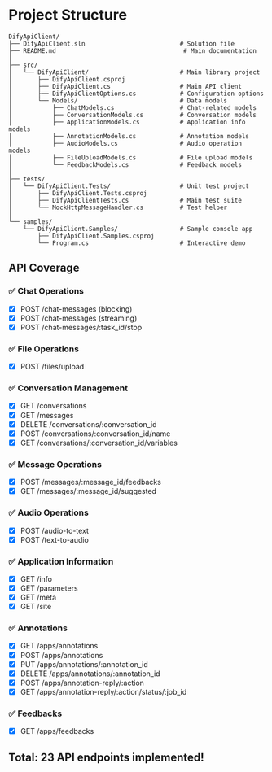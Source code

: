 # Project Structure

```
DifyApiClient/
├── DifyApiClient.sln                          # Solution file
├── README.md                                   # Main documentation
│
├── src/
│   └── DifyApiClient/                         # Main library project
│       ├── DifyApiClient.csproj
│       ├── DifyApiClient.cs                   # Main API client
│       ├── DifyApiClientOptions.cs            # Configuration options
│       └── Models/                            # Data models
│           ├── ChatModels.cs                  # Chat-related models
│           ├── ConversationModels.cs          # Conversation models
│           ├── ApplicationModels.cs           # Application info models
│           ├── AnnotationModels.cs            # Annotation models
│           ├── AudioModels.cs                 # Audio operation models
│           ├── FileUploadModels.cs            # File upload models
│           └── FeedbackModels.cs              # Feedback models
│
├── tests/
│   └── DifyApiClient.Tests/                   # Unit test project
│       ├── DifyApiClient.Tests.csproj
│       ├── DifyApiClientTests.cs              # Main test suite
│       └── MockHttpMessageHandler.cs          # Test helper
│
└── samples/
    └── DifyApiClient.Samples/                 # Sample console app
        ├── DifyApiClient.Samples.csproj
        └── Program.cs                         # Interactive demo
```

## API Coverage

### ✅ Chat Operations
- [x] POST /chat-messages (blocking)
- [x] POST /chat-messages (streaming)
- [x] POST /chat-messages/:task_id/stop

### ✅ File Operations
- [x] POST /files/upload

### ✅ Conversation Management
- [x] GET /conversations
- [x] GET /messages
- [x] DELETE /conversations/:conversation_id
- [x] POST /conversations/:conversation_id/name
- [x] GET /conversations/:conversation_id/variables

### ✅ Message Operations
- [x] POST /messages/:message_id/feedbacks
- [x] GET /messages/:message_id/suggested

### ✅ Audio Operations
- [x] POST /audio-to-text
- [x] POST /text-to-audio

### ✅ Application Information
- [x] GET /info
- [x] GET /parameters
- [x] GET /meta
- [x] GET /site

### ✅ Annotations
- [x] GET /apps/annotations
- [x] POST /apps/annotations
- [x] PUT /apps/annotations/:annotation_id
- [x] DELETE /apps/annotations/:annotation_id
- [x] POST /apps/annotation-reply/:action
- [x] GET /apps/annotation-reply/:action/status/:job_id

### ✅ Feedbacks
- [x] GET /apps/feedbacks

## Total: 23 API endpoints implemented!
